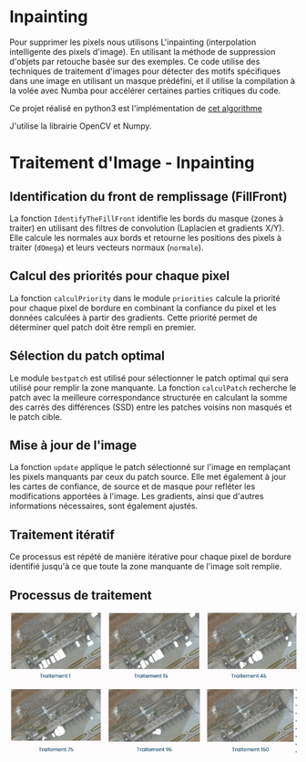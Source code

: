 # Inpainting

Pour supprimer les pixels nous utilisons L'inpainting (interpolation intelligente des pixels d'image). En utilisant la méthode de suppression d'objets par retouche basée sur des exemples. Ce code utilise des techniques de traitement d'images pour détecter des motifs spécifiques dans une image en utilisant un masque prédéfini, et il utilise la compilation à la volée avec Numba pour accélérer certaines parties critiques du code.

Ce projet réalisé en python3 est l'implémentation de [cet algorithme](https://www.microsoft.com/en-us/research/wp-content/uploads/2016/02/criminisi_cvpr2003.pdf)

J'utilise la librairie OpenCV et Numpy.

# Traitement d'Image - Inpainting

## Identification du front de remplissage (FillFront)

La fonction `IdentifyTheFillFront` identifie les bords du masque (zones à traiter) en utilisant des filtres de convolution (Laplacien et gradients X/Y). Elle calcule les normales aux bords et retourne les positions des pixels à traiter (`dOmega`) et leurs vecteurs normaux (`normale`).

## Calcul des priorités pour chaque pixel

La fonction `calculPriority` dans le module `priorities` calcule la priorité pour chaque pixel de bordure en combinant la confiance du pixel et les données calculées à partir des gradients. Cette priorité permet de déterminer quel patch doit être rempli en premier.

## Sélection du patch optimal

Le module `bestpatch` est utilisé pour sélectionner le patch optimal qui sera utilisé pour remplir la zone manquante. La fonction `calculPatch` recherche le patch avec la meilleure correspondance structurée en calculant la somme des carrés des différences (SSD) entre les patches voisins non masqués et le patch cible.

## Mise à jour de l'image

La fonction `update` applique le patch sélectionné sur l'image en remplaçant les pixels manquants par ceux du patch source. Elle met également à jour les cartes de confiance, de source et de masque pour refléter les modifications apportées à l'image. Les gradients, ainsi que d'autres informations nécessaires, sont également ajustés.

## Traitement itératif

Ce processus est répété de manière itérative pour chaque pixel de bordure identifié jusqu'à ce que toute la zone manquante de l'image soit remplie.

## Processus de traitement

![Processus de traitement](images_demo/processus_inpainting.png)
